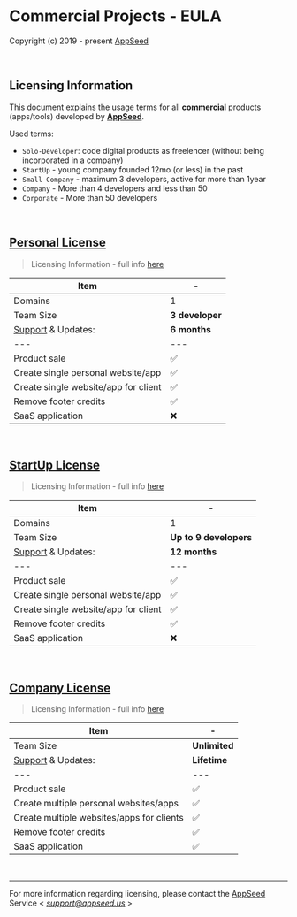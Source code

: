 # Commercial Projects - EULA 

Copyright (c) 2019 - present [AppSeed](http://appseed.us/)

<br />

## Licensing Information

This document explains the usage terms for all **commercial** products (apps/tools) developed by **[AppSeed](http://appseed.us/)**. 

Used terms: 

- `Solo-Developer`: code digital products as freelencer (without being incorporated in a company)
- `StartUp` - young company founded 12mo (or less) in the past
- `Small Company` - maximum 3 developers, active for more than 1year 
- `Company` - More than 4 developers and less than 50
- `Corporate` - More than 50 developers 

<br />

## [Personal License](https://github.com/app-generator/license-personal)

> Licensing Information - full info [here](https://github.com/app-generator/license-personal)

| Item | - |
| ---------------------------------- | --- |
| Domains | 1 |
| Team Size | **3 developer** |
| [Support](https://appseed.us/support/) & Updates: | **6 months** |
| --- | --- |
| Product sale | ✅ |
| Create single personal website/app | ✅ |
| Create single website/app for client | ✅ |
| Remove footer credits | ✅ |
| SaaS application | ❌ |

<br />

## [StartUp License](https://github.com/app-generator/license-startup)

> Licensing Information - full info [here](https://github.com/app-generator/license-startup)

| Item | - |
| ---------------------------------- | --- |
| Domains | 1 |
| Team Size | **Up to 9 developers** |
| [Support](https://appseed.us/support/) & Updates: | **12 months** |
| --- | --- |
| Product sale | ✅ |
| Create single personal website/app | ✅ |
| Create single website/app for client | ✅ |
| Remove footer credits | ✅ |
| SaaS application | ❌ |

<br />

## [Company License](https://github.com/app-generator/license-company)

> Licensing Information - full info [here](https://github.com/app-generator/license-company)

| Item | - |
| ---------------------------------- | --- |
| Team Size | **Unlimited** |
| [Support](https://appseed.us/support/) & Updates: | **Lifetime** |
| --- | --- |
| Product sale | ✅ |
| Create multiple personal websites/apps | ✅ |
| Create multiple websites/apps for clients | ✅ |
| Remove footer credits | ✅ |
| SaaS application | ✅ |

<br />

---
For more information regarding licensing, please contact the [AppSeed](https://appseed.us/) Service < *support@appseed.us* >
